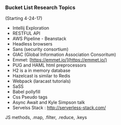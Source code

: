 ### Bucket List Research Topics

\(Starting 4-24-17\)

* Intellij Exploration
* RESTFUL API
* AWS Pipeline - Beanstack
* Headless browsers
* Sans \(security consortium\)
* GIAC \(Global Information Association Consoritum\)
* Emmet: [https://emmet.io/](https://emmet.io/)
* PUG and HAML html preprocessors
* H2 is a in memory database
* Hazelcast is similar to Redis
* Webpack \(laracast tutorials\)
* SaSS
* Babel pollyfill
* Css Pseudo tags
* Async Await and Kyle Simpson talk
* Servelss Stack : http://serverless-stack.com/

JS methods, .map, .filter, .reduce, .keys

